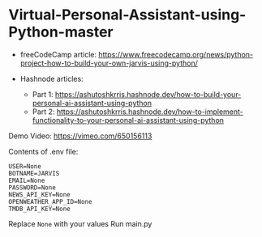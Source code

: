 # Virtual-Personal-Assistant-using-Python-master
* freeCodeCamp article: https://www.freecodecamp.org/news/python-project-how-to-build-your-own-jarvis-using-python/

* Hashnode articles:
  * Part 1: https://ashutoshkrris.hashnode.dev/how-to-build-your-personal-ai-assistant-using-python
  * Part 2: https://ashutoshkrris.hashnode.dev/how-to-implement-functionality-to-your-personal-ai-assistant-using-python

Demo Video: https://vimeo.com/650156113

Contents of .env file:

```
USER=None
BOTNAME=JARVIS
EMAIL=None
PASSWORD=None
NEWS_API_KEY=None
OPENWEATHER_APP_ID=None
TMDB_API_KEY=None
```

Replace `None` with your values
Run main.py
